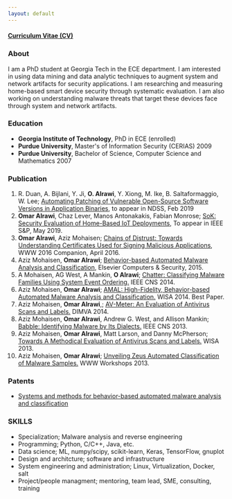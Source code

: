 ```yaml
---
layout: default
---
```

#### [Curriculum Vitae (CV)](/static/oalrawi_cv.pdf)

### About
I am a PhD student at Georgia Tech in the ECE department. 
I am interested in using data mining and data analytic techniques to augment system and network artifacts for security applications.
I am researching and measuring home-based smart device security through systematic evaluation.
I am also working on understanding malware threats that target these devices face through system and network artifacts.


### Education
- __Georgia Institute of Technology__, PhD in ECE (enrolled)
- __Purdue University__, Master's of Information Security (CERIAS) 2009
- __Purdue University__, Bachelor of Science, Computer Science and Mathematics 2007

### Publication 
1. R. Duan, A. Bijlani, Y. Ji, __O. Alrawi__, Y. Xiong, M. Ike, B. Saltaformaggio, W. Lee; [Automating Patching of Vulnerable Open-Source Software Versions in Application Binaries](/#), to appear in NDSS, Feb 2019
1.  __Omar Alrawi__, Chaz Lever, Manos Antonakakis, Fabian Monrose; [SoK: Security Evaluation of Home-Based IoT Deployments](/static/papers/alrawi_sok_sp19.pdf), To appear in IEEE S&P, May 2019.
1.  __Omar Alrawi__, Aziz Mohaisen; [Chains of Distrust: Towards Understanding Certificates Used for Signing Malicious Applications](/static/papers/malcert.pdf), WWW 2016 Companion, April 2016.
1. Aziz Mohaisen, __Omar Alrawi__; [Behavior-based Automated Malware Analysis and Classification](/static/papers/15-cose.pdf), Elsevier Computers & Security, 2015.
2. A Mohaisen, AG West, A Mankin, __O Alrawi__; [Chatter: Classifying Malware Families Using System Event Ordering.](/static/papers/chatter-tr.pdf)  IEEE CNS 2014.
3. Aziz Mohaisen, __Omar Alrawi__; [AMAL: High-Fidelity, Behavior-based Automated Malware Analysis and Classification.](/static/papers/amal-wisa14.pdf)  WISA 2014. Best Paper. 
4. Aziz Mohaisen, __Omar Alrawi__,; [AV-Meter: An Evaluation of Antivirus Scans and Labels.](/static/papers/avmeter-dimva.pdf)  DIMVA 2014.
5. Aziz Mohaisen, __Omar Alrawi__, Andrew G. West, and Allison Mankin; [Babble: Identifying Malware by Its Dialects.](/static/papers/babble-cns13.pdf)  IEEE CNS 2013.
6. Aziz Mohaisen, __Omar Alrawi__, Matt Larson, and Danny McPherson; [Towards A Methodical Evaluation of Antivirus Scans and Labels.](/static/papers/wisa2013labels.pdf) WISA 2013.
7. Aziz Mohaisen, __Omar Alrawi__; [Unveiling Zeus Automated Classification of Malware Samples.](/static/papers/unzeus_www13.pdf) WWW Workshops 2013.


### Patents
- [Systems and methods for behavior-based automated malware analysis and classification](https://www.google.com/patents/US20150244733)

### SKILLS
- Specialization; Malware analysis and reverse engineering
- Programming; Python, C/C++, Java, etc.
- Data science; ML, numpy/scipy, scikit-learn, Keras, TensorFlow, gnuplot
- Design and architcture; software and infrastructure
- System engineering and administration; Linux, Virtualization, Docker, salt
- Project/people managment; mentoring, team lead, SME, consulting, training

